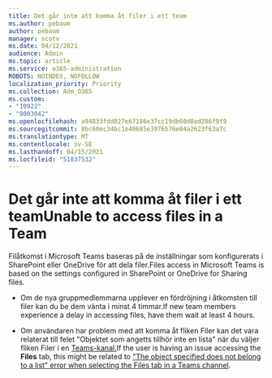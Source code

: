 ```yaml
---
title: Det går inte att komma åt filer i ett team
ms.author: pebaum
author: pebaum
manager: scotv
ms.date: 04/12/2021
audience: Admin
ms.topic: article
ms.service: o365-administration
ROBOTS: NOINDEX, NOFOLLOW
localization_priority: Priority
ms.collection: Adm_O365
ms.custom:
- "10922"
- "9003042"
ms.openlocfilehash: a94833fdd027e67186e37cc19db60d0ad286f9f9
ms.sourcegitcommit: 8bc60ec34bc1e40685e3976576e04a2623f63a7c
ms.translationtype: MT
ms.contentlocale: sv-SE
ms.lasthandoff: 04/15/2021
ms.locfileid: "51837532"
---
```

# <a name="unable-to-access-files-in-a-team"></a><span data-ttu-id="036a3-102">Det går inte att komma åt filer i ett team</span><span class="sxs-lookup"><span data-stu-id="036a3-102">Unable to access files in a Team</span></span>

<span data-ttu-id="036a3-103">Filåtkomst i Microsoft Teams baseras på de inställningar som konfigurerats i SharePoint eller OneDrive för att dela filer.</span><span class="sxs-lookup"><span data-stu-id="036a3-103">Files access in Microsoft Teams is based on the settings configured in SharePoint or OneDrive for Sharing files.</span></span>

- <span data-ttu-id="036a3-104">Om de nya gruppmedlemmarna upplever en fördröjning i åtkomsten till filer kan du be dem vänta i minst 4 timmar.</span><span class="sxs-lookup"><span data-stu-id="036a3-104">If new team members experience a delay in accessing files, have them wait at least 4 hours.</span></span>

- <span data-ttu-id="036a3-105">Om användaren har problem med  att komma åt fliken Filer kan det vara relaterat till felet "Objektet som angetts tillhör inte en lista" när du väljer fliken Filer i en [Teams-kanal.](https://docs.microsoft.com/microsoftteams/troubleshoot/files/object-specified-not-belong-to-list)</span><span class="sxs-lookup"><span data-stu-id="036a3-105">If the user is having an issue accessing the **Files** tab, this might be related to ["The object specified does not belong to a list" error when selecting the Files tab in a Teams channel](https://docs.microsoft.com/microsoftteams/troubleshoot/files/object-specified-not-belong-to-list).</span></span>
